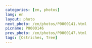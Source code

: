 ```yaml
---
categories: [en, photos]
lang: en
layout: photo
next_photo: /en/photos/P0000141.html
picname: P0000146
prev_photo: /en/photos/P0000147.html
tags: [Ostriches, Tree]
---
```

